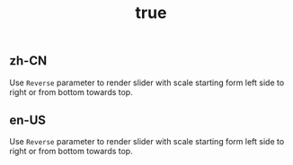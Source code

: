 ﻿---
order: 1
title:
  zh-CN: Reverse (CN)
  en-US: Reverse
---

## zh-CN
Use `Reverse` parameter to render slider with scale starting form left side to right or from bottom towards top.


## en-US
Use `Reverse` parameter to render slider with scale starting form left side to right or from bottom towards top.
